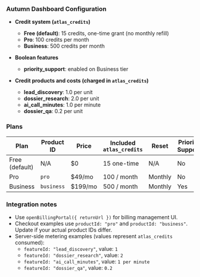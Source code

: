 ### Autumn Dashboard Configuration

- **Credit system (`atlas_credits`)**
  - **Free (default)**: 15 credits, one-time grant (no monthly refill)
  - **Pro**: 100 credits per month
  - **Business**: 500 credits per month

- **Boolean features**
  - **priority_support**: enabled on Business tier

- **Credit products and costs (charged in `atlas_credits`)**
  - **lead_discovery**: 1.0 per unit
  - **dossier_research**: 2.0 per unit
  - **ai_call_minutes**: 1.0 per minute
  - **dossier_qa**: 0.2 per unit

### Plans

| Plan | Product ID | Price | Included `atlas_credits` | Reset | Priority Support |
| --- | --- | --- | --- | --- | --- |
| Free (default) | N/A | $0 | 15 one-time | N/A | No |
| Pro | `pro` | $49/mo | 100 / month | Monthly | No |
| Business | `business` | $199/mo | 500 / month | Monthly | Yes |

### Integration notes

- Use `openBillingPortal({ returnUrl })` for billing management UI.
- Checkout examples use `productId: "pro"` and `productId: "business"`. Update if your actual product IDs differ.
- Server-side metering examples (values represent `atlas_credits` consumed):
  - `featureId: "lead_discovery"`, value: `1`
  - `featureId: "dossier_research"`, value: `2`
  - `featureId: "ai_call_minutes"`, value: `1 per minute`
  - `featureId: "dossier_qa"`, value: `0.2`


